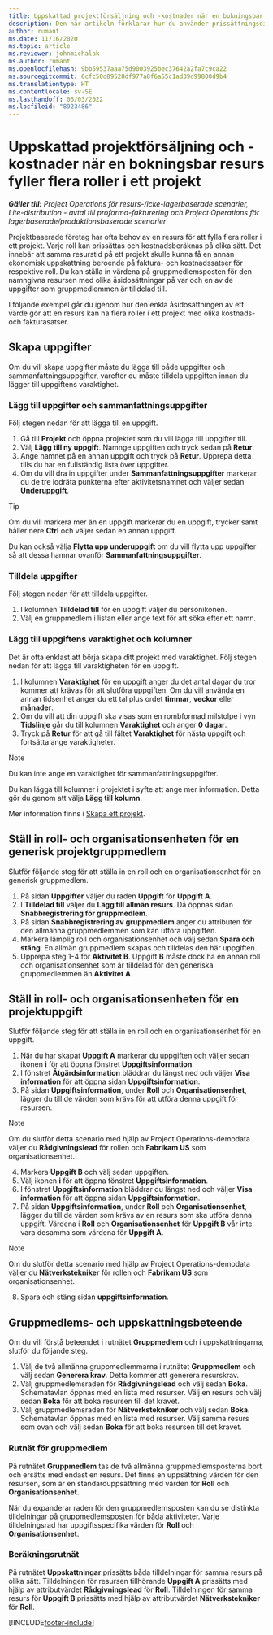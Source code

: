 ```yaml
---
title: Uppskattad projektförsäljning och -kostnader när en bokningsbar resurs fyller flera roller i ett projekt
description: Den här artikeln förklarar hur du använder prissättningsdimensioner för att stödja prissättnings- och kostnadsberäkningar för en resurs som fyller flera roller i ett projekt.
author: rumant
ms.date: 11/16/2020
ms.topic: article
ms.reviewer: johnmichalak
ms.author: rumant
ms.openlocfilehash: 9bb59537aaa75d9003925bec37642a2fa7c9ca22
ms.sourcegitcommit: 6cfc50d89528df977a8f6a55c1ad39d99800d9b4
ms.translationtype: HT
ms.contentlocale: sv-SE
ms.lasthandoff: 06/03/2022
ms.locfileid: "8923486"
---
```

# <a name="estimate-project-sales-and-costs-when-a-bookable-resource-fills-multiple-roles-on-a-project"></a>Uppskattad projektförsäljning och -kostnader när en bokningsbar resurs fyller flera roller i ett projekt 

_**Gäller till:** Project Operations för resurs-/icke-lagerbaserade scenarier, Lite-distribution - avtal till proforma-fakturering och Project Operations för lagerbaserade/produktionsbaserade scenarier_ 

Projektbaserade företag har ofta behov av en resurs för att fylla flera roller i ett projekt. Varje roll kan prissättas och kostnadsberäknas på olika sätt. Det innebär att samma resurstid på ett projekt skulle kunna få en annan ekonomisk uppskattning beroende på faktura- och kostnadssatser för respektive roll. Du kan ställa in värdena på gruppmedlemsposten för den namngivna resursen med olika åsidosättningar på var och en av de uppgifter som gruppmedlemmen är tilldelad till.

I följande exempel går du igenom hur den enkla åsidosättningen av ett värde gör att en resurs kan ha flera roller i ett projekt med olika kostnads- och fakturasatser.

## <a name="create-tasks"></a>Skapa uppgifter
Om du vill skapa uppgifter måste du lägga till både uppgifter och sammanfattningsuppgifter, varefter du måste tilldela uppgiften innan du lägger till uppgiftens varaktighet. 

### <a name="add-tasks-and-summary-tasks"></a>Lägg till uppgifter och sammanfattningsuppgifter
Följ stegen nedan för att lägga till en uppgift.

1. Gå till **Projekt** och öppna projektet som du vill lägga till uppgifter till.
2. Välj **Lägg till ny uppgift**. Namnge uppgiften och tryck sedan på **Retur**.
3. Ange namnet på en annan uppgift och tryck på **Retur**. Upprepa detta tills du har en fullständig lista över uppgifter.
3. Om du vill dra in uppgifter under **Sammanfattningsuppgifter** markerar du de tre lodräta punkterna efter aktivitetsnamnet och väljer sedan **Underuppgift**. 

  > [!TIP]
  > Om du vill markera mer än en uppgift markerar du en uppgift, trycker samt håller nere **Ctrl** och väljer sedan en annan uppgift.
  >
  > Du kan också välja **Flytta upp underuppgift** om du vill flytta upp uppgifter så att dessa hamnar ovanför **Sammanfattningsuppgifter**.

### <a name="assign-tasks"></a>Tilldela uppgifter

Följ stegen nedan för att tilldela uppgifter.

1. I kolumnen **Tilldelad till** för en uppgift väljer du personikonen.
2. Välj en gruppmedlem i listan eller ange text för att söka efter ett namn.

### <a name="add-task-duration-and-columns"></a>Lägg till uppgiftens varaktighet och kolumner

Det är ofta enklast att börja skapa ditt projekt med varaktighet. Följ stegen nedan för att lägga till varaktigheten för en uppgift.

1. I kolumnen **Varaktighet** för en uppgift anger du det antal dagar du tror kommer att krävas för att slutföra uppgiften. Om du vill använda en annan tidsenhet anger du ett tal plus ordet **timmar**, **veckor** eller **månader**.
2. Om du vill att din uppgift ska visas som en rombformad milstolpe i vyn **Tidslinje** går du till kolumnen **Varaktighet** och anger **0 dagar**.
3. Tryck på **Retur** för att gå till fältet **Varaktighet** för nästa uppgift och fortsätta ange varaktigheter.

  > [!NOTE]
  > Du kan inte ange en varaktighet för sammanfattningsuppgifter.

Du kan lägga till kolumner i projektet i syfte att ange mer information. Detta gör du genom att välja **Lägg till kolumn**. 

Mer information finns i [Skapa ett projekt](https://support.microsoft.com/en-us/office/create-a-project-a5b5e823-fb2e-45fd-be00-7d84422d9749).

## <a name="set-up-the-role-and-organization-unit-for-a-generic-project-team-member"></a>Ställ in roll- och organisationsenheten för en generisk projektgruppmedlem
Slutför följande steg för att ställa in en roll och en organisationsenhet för en generisk gruppmedlem.

1. På sidan **Uppgifter** väljer du raden **Uppgift** för **Uppgift A**. 
2. I **Tilldelad till** väljer du **Lägg till allmän resurs**. Då öppnas sidan **Snabbregistrering för gruppmedlem**.
3. På sidan **Snabbregistrering av gruppmedlem** anger du attributen för den allmänna gruppmedlemmen som kan utföra uppgiften.
4. Markera lämplig roll och organisationsenhet och välj sedan **Spara och stäng**. En allmän gruppmedlem skapas och tilldelas den här uppgiften. 
5. Upprepa steg 1-4 för **Aktivitet B**. Uppgift **B** måste dock ha en annan roll och organisationsenhet som är tilldelad för den generiska gruppmedlemmen än **Aktivitet A**. 

## <a name="set-up-the-role-and-organization-unit-for-a-project-task"></a>Ställ in roll- och organisationsenheten för en projektuppgift
Slutför följande steg för att ställa in en roll och en organisationsenhet för en uppgift.

1. När du har skapat **Uppgift A** markerar du uppgiften och väljer sedan ikonen **i** för att öppna fönstret **Uppgiftsinformation**. 
2. I fönstret **Åtgärdsinformation** bläddrar du längst ned och väljer **Visa information** för att öppna sidan **Uppgiftsinformation**.
3. På sidan **Uppgiftsinformation**, under **Roll** och **Organisationsenhet**, lägger du till de värden som krävs för att utföra denna uppgift för resursen. 

  > [!NOTE]
  > Om du slutför detta scenario med hjälp av Project Operations-demodata väljer du **Rådgivningslead** för rollen och **Fabrikam US** som organisationsenhet.

4. Markera **Uppgift B** och välj sedan uppgiften.
5. Välj ikonen **i** för att öppna fönstret **Uppgiftsinformation**. 
6. I fönstret **Uppgiftsinformation** bläddrar du längst ned och väljer **Visa information** för att öppna sidan **Uppgiftsinformation**.
7. På sidan **Uppgiftsinformation**, under **Roll** och **Organisationsenhet**, lägger du till de värden som krävs av en resurs som ska utföra denna uppgift. Värdena i **Roll** och **Organisationsenhet** för **Uppgift B** vår inte vara desamma som värdena för **Uppgift A**. 

  > [!NOTE]
  > Om du slutför detta scenario med hjälp av Project Operations-demodata väljer du **Nätverkstekniker** för rollen och **Fabrikam US** som organisationsenhet.

8. Spara och stäng sidan **uppgiftsinformation**. 

## <a name="team-member-and-estimates-behavior"></a>Gruppmedlems- och uppskattningsbeteende 
Om du vill förstå beteendet i rutnätet **Gruppmedlem** och i uppskattningarna, slutför du följande steg.

1. Välj de två allmänna gruppmedlemmarna i rutnätet **Gruppmedlem** och välj sedan **Generera krav**. Detta kommer att generera resurskrav. 
2. Välj gruppmedlemsraden för **Rådgivningslead** och välj sedan **Boka**. Schematavlan öppnas med en lista med resurser. Välj en resurs och välj sedan **Boka** för att boka resursen till det kravet.
3. Välj gruppmedlemsraden för **Nätverkstekniker** och välj sedan **Boka**. Schematavlan öppnas med en lista med resurser. Välj samma resurs som ovan och välj sedan **Boka** för att boka resursen till det kravet.

### <a name="team-member-grid"></a>Rutnät för gruppmedlem 

På rutnätet **Gruppmedlem** tas de två allmänna gruppmedlemsposterna bort och ersätts med endast en resurs. Det finns en uppsättning värden för den resursen, som är en standarduppsättning med värden för **Roll** och **Organisationsenhet**.

När du expanderar raden för den gruppmedlemsposten kan du se distinkta tilldelningar på gruppmedlemsposten för båda aktiviteter. Varje tilldelningsrad har uppgiftsspecifika värden för **Roll** och **Organisationsenhet**. 

### <a name="estimates-grid"></a>Beräkningsrutnät 

På rutnätet **Uppskattningar** prissätts båda tilldelningar för samma resurs på olika sätt. Tilldelningen för resursen tillhörande **Uppgift A** prissätts med hjälp av attributvärdet **Rådgivningslead** för **Roll**. Tilldelningen för samma resurs för **Uppgift B** prissätts med hjälp av attributvärdet **Nätverkstekniker** för **Roll**.


[!INCLUDE[footer-include](../includes/footer-banner.md)]